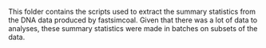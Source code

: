 This folder contains the scripts used to extract the summary statistics from the DNA data produced by fastsimcoal.
Given that there was a lot of data to analyses, these summary statistics were made in batches on subsets of the data.
